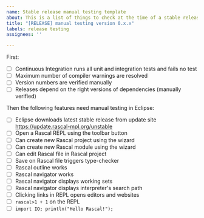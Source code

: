 ```yaml
---
name: Stable release manual testing template
about: This is a list of things to check at the time of a stable release
title: "[RELEASE] manual testing version 0.x.x"
labels: release testing
assignees: ''

---
```


First:

- [ ] Continuous Integration runs all unit and integration tests and fails no test
- [ ] Maximum number of compiler warnings are resolved
- [ ] Version numbers are verified manually
- [ ] Releases depend on the right versions of dependencies (manually verified)

Then the following features need manual testing in Eclipse:

- [ ] Eclipse downloads latest stable release from update site https://update.rascal-mpl.org/unstable
- [ ] Open a Rascal REPL using the toolbar button
- [ ] Can create new Rascal project using the wizard
- [ ] Can create new Rascal module using the wizard
- [ ] Can edit Rascal file in Rascal project
- [ ] Save on Rascal file triggers type-checker
- [ ] Rascal outline works
- [ ] Rascal navigator works
- [ ] Rascal navigator displays working sets
- [ ] Rascal navigator displays interpreter's search path
- [ ] Clicking links in REPL opens editors and websites
- [ ] `rascal>1 + 1` on the REPL
- [ ] `import IO; println("Hello Rascal!");`

